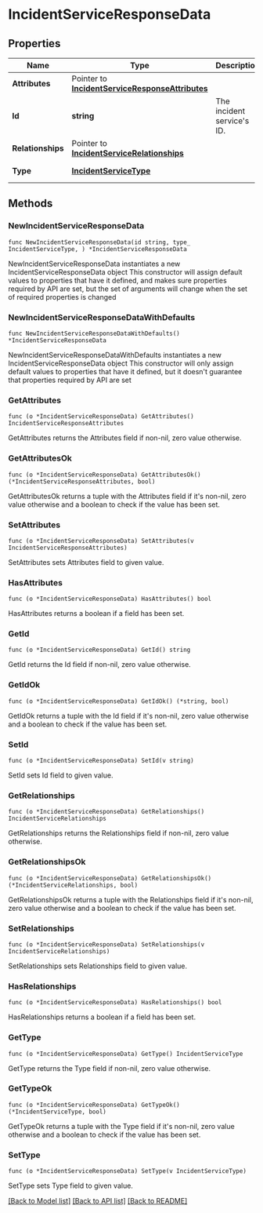 # IncidentServiceResponseData

## Properties

Name | Type | Description | Notes
------------ | ------------- | ------------- | -------------
**Attributes** | Pointer to [**IncidentServiceResponseAttributes**](IncidentServiceResponseAttributes.md) |  | [optional] 
**Id** | **string** | The incident service&#39;s ID. | 
**Relationships** | Pointer to [**IncidentServiceRelationships**](IncidentServiceRelationships.md) |  | [optional] 
**Type** | [**IncidentServiceType**](IncidentServiceType.md) |  | [default to INCIDENTSERVICETYPE_SERVICES]

## Methods

### NewIncidentServiceResponseData

`func NewIncidentServiceResponseData(id string, type_ IncidentServiceType, ) *IncidentServiceResponseData`

NewIncidentServiceResponseData instantiates a new IncidentServiceResponseData object
This constructor will assign default values to properties that have it defined,
and makes sure properties required by API are set, but the set of arguments
will change when the set of required properties is changed

### NewIncidentServiceResponseDataWithDefaults

`func NewIncidentServiceResponseDataWithDefaults() *IncidentServiceResponseData`

NewIncidentServiceResponseDataWithDefaults instantiates a new IncidentServiceResponseData object
This constructor will only assign default values to properties that have it defined,
but it doesn't guarantee that properties required by API are set

### GetAttributes

`func (o *IncidentServiceResponseData) GetAttributes() IncidentServiceResponseAttributes`

GetAttributes returns the Attributes field if non-nil, zero value otherwise.

### GetAttributesOk

`func (o *IncidentServiceResponseData) GetAttributesOk() (*IncidentServiceResponseAttributes, bool)`

GetAttributesOk returns a tuple with the Attributes field if it's non-nil, zero value otherwise
and a boolean to check if the value has been set.

### SetAttributes

`func (o *IncidentServiceResponseData) SetAttributes(v IncidentServiceResponseAttributes)`

SetAttributes sets Attributes field to given value.

### HasAttributes

`func (o *IncidentServiceResponseData) HasAttributes() bool`

HasAttributes returns a boolean if a field has been set.

### GetId

`func (o *IncidentServiceResponseData) GetId() string`

GetId returns the Id field if non-nil, zero value otherwise.

### GetIdOk

`func (o *IncidentServiceResponseData) GetIdOk() (*string, bool)`

GetIdOk returns a tuple with the Id field if it's non-nil, zero value otherwise
and a boolean to check if the value has been set.

### SetId

`func (o *IncidentServiceResponseData) SetId(v string)`

SetId sets Id field to given value.


### GetRelationships

`func (o *IncidentServiceResponseData) GetRelationships() IncidentServiceRelationships`

GetRelationships returns the Relationships field if non-nil, zero value otherwise.

### GetRelationshipsOk

`func (o *IncidentServiceResponseData) GetRelationshipsOk() (*IncidentServiceRelationships, bool)`

GetRelationshipsOk returns a tuple with the Relationships field if it's non-nil, zero value otherwise
and a boolean to check if the value has been set.

### SetRelationships

`func (o *IncidentServiceResponseData) SetRelationships(v IncidentServiceRelationships)`

SetRelationships sets Relationships field to given value.

### HasRelationships

`func (o *IncidentServiceResponseData) HasRelationships() bool`

HasRelationships returns a boolean if a field has been set.

### GetType

`func (o *IncidentServiceResponseData) GetType() IncidentServiceType`

GetType returns the Type field if non-nil, zero value otherwise.

### GetTypeOk

`func (o *IncidentServiceResponseData) GetTypeOk() (*IncidentServiceType, bool)`

GetTypeOk returns a tuple with the Type field if it's non-nil, zero value otherwise
and a boolean to check if the value has been set.

### SetType

`func (o *IncidentServiceResponseData) SetType(v IncidentServiceType)`

SetType sets Type field to given value.



[[Back to Model list]](../README.md#documentation-for-models) [[Back to API list]](../README.md#documentation-for-api-endpoints) [[Back to README]](../README.md)


